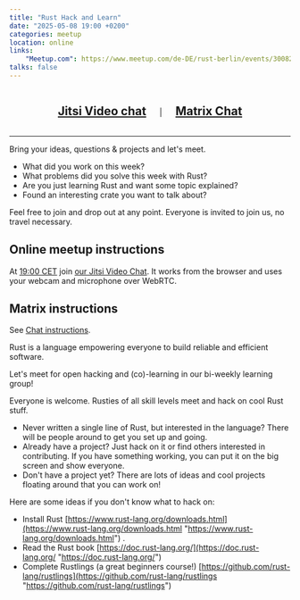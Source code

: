 ```yaml
---
title: "Rust Hack and Learn"
date: "2025-05-08 19:00 +0200"
categories: meetup
location: online
links:
    "Meetup.com": https://www.meetup.com/de-DE/rust-berlin/events/300820300/
talks: false
---
```


<center>
    <h2 style="display: inline-block; padding: 0 20px;"><a href="https://meet.jit.si/RustHackAndLearnBerlin">Jitsi Video chat</a></h2>
    |
    <h2 style="display: inline-block; padding: 0 20px;"><a href="https://matrix.to/#/!xycQxSjSAvEezkyztA:chat.berline.rs">Matrix Chat</a></h2>
</center>

---

Bring your ideas, questions & projects and let's meet.

* What did you work on this week?
* What problems did you solve this week with Rust?
* Are you just learning Rust and want some topic explained?
* Found an interesting crate you want to talk about?

Feel free to join and drop out at any point.
Everyone is invited to join us, no travel necessary.

## Online meetup instructions

At [19:00 CET](https://time.is/1900_08_May_2025_in_Berlin/UTC/Baltimore/London/Los_Angeles/New_York/Lagos/Sydney/Kuala_Lumpur/Kolkata?Rust__Hack%27n%27Learn) join [our Jitsi Video Chat](https://meet.jit.si/RustHackAndLearnBerlin).
It works from the browser and uses your webcam and microphone over WebRTC.

## Matrix instructions

See [Chat instructions](/chat/).

Rust is a language empowering everyone to build reliable and efficient software.

Let's meet for open hacking and (co)-learning in our bi-weekly learning group!

Everyone is welcome. Rusties of all skill levels meet and hack on cool Rust stuff.

- Never written a single line of Rust, but interested in the language? There will be people around to get you set up and going.
- Already have a project? Just hack on it or find others interested in contributing. If you have something working, you can put it on the big screen and show everyone.
- Don't have a project yet? There are lots of ideas and cool projects floating around that you can work on!

Here are some ideas if you don't know what to hack on:

- Install Rust [https://www.rust-lang.org/downloads.html](https://www.rust-lang.org/downloads.html "https://www.rust-lang.org/downloads.html") .
- Read the Rust book [https://doc.rust-lang.org/](https://doc.rust-lang.org/ "https://doc.rust-lang.org/")
- Complete Rustlings (a great beginners course!) [https://github.com/rust-lang/rustlings](https://github.com/rust-lang/rustlings "https://github.com/rust-lang/rustlings")
